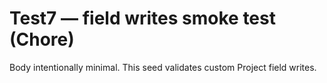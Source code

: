 <!--
title: Test7 — field writes smoke test (Chore)
labels: ["test","chore","phase:phase-0"]
assignees: ["mfortin014"]
uid: test7-field-writes
type: Chore
status: Todo
priority: P2
target: mvp-0.7.0
area: ci
doc: docs/policy/seed_schema.md
pr: https://github.com/mfortin014/mvp_menu_optimizer/pull/1
project: "test"
-->

# Test7 — field writes smoke test (Chore)

Body intentionally minimal. This seed validates custom Project field writes.
